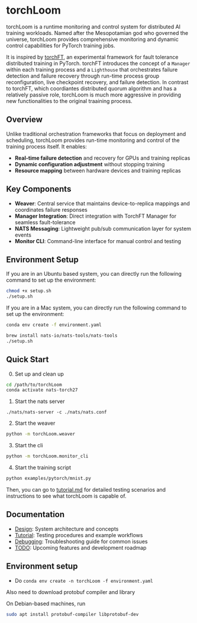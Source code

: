 # torchLoom

torchLoom is a runtime monitoring and control system for distributed AI training workloads. Named after the Mesopotamian god who governed the universe, torchLoom provides comprehensive monitoring and dynamic control capabilities for PyTorch training jobs.

It is inspired by [torchFT](https://github.com/pytorch/torchft), an experimental framework for fault tolerance distributed training in PyTorch. torchFT introduces the concept of a `Manager` within each training process and a `Lighthouse` that orchestrates failure detection and failure recovery through run-time process group reconfiguration, live checkpoint recovery, and failure detection. In contrast to torchFT, which coordiantes distributed quorum algorithm and has a relatively passive role, torchLoom is much more aggressive in providing new functionalities to the original traaining process.

## Overview

Unlike traditional orchestration frameworks that focus on deployment and scheduling, torchLoom provides run-time monitoring and control of the training process itself. It enables:

- **Real-time failure detection** and recovery for GPUs and training replicas
- **Dynamic configuration adjustment** without stopping training
- **Resource mapping** between hardware devices and training replicas

## Key Components

- **Weaver**: Central service that maintains device-to-replica mappings and coordinates failure responses
- **Manager Integration**: Direct integration with TorchFT Manager for seamless fault-tolerance
- **NATS Messaging**: Lightweight pub/sub communication layer for system events
- **Monitor CLI**: Command-line interface for manual control and testing

## Environment Setup

If you are in an Ubuntu based system, you can directly run the following command to set up the environment:

```sh
chmod +x setup.sh
./setup.sh
```

If you are in a Mac system, you can directly run the following command to set up the environment:

```sh
conda env create -f environment.yaml

brew install nats-io/nats-tools/nats-tools
./setup.sh
```

## Quick Start

0. Set up and clean up

```bash
cd /path/to/torchLoom
conda activate nats-torch27
```

1. Start the nats server
```
./nats/nats-server -c ./nats/nats.conf
```

2. Start the weaver
```sh
python -m torchLoom.weaver
```

3. Start the cli

```sh
python -m torchLoom.monitor_cli
```

4. Start the training script

```sh
python examples/pytorch/mnist.py
```

Then, you can go to [tutorial.md](tutorial.md) for detailed testing scenarios and instructions to see what torchLoom is capable of.

## Documentation

- [Design](design.md): System architecture and concepts
- [Tutorial](tutorial.md): Testing procedures and example workflows
- [Debugging](debugging.md): Troubleshooting guide for common issues
- [TODO](todo.md): Upcoming features and development roadmap

## Environment setup

- Do `conda env create -n torchLoom -f environment.yaml`

Also need to download protobuf compiler and library

On Debian-based machines, run
```bash
sudo apt install protobuf-compiler libprotobuf-dev
```